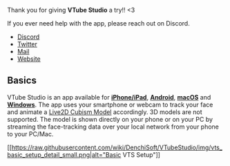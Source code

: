 Thank you for giving **VTube Studio** a try!! <3

If you ever need help with the app, please reach out on Discord.

* [Discord](https://discord.gg/vtubestudio)
* [Twitter](https://twitter.com/VTubeStudio)
* [Mail](mailto:denchi@denchisoft.com)
* [Website](https://denchisoft.com)

## Basics

VTube Studio is an app available for **[iPhone/iPad](https://apps.apple.com/us/app/vtube-studio/id1511435444)**, **[Android](https://play.google.com/store/apps/details?id=com.denchi.vtubestudio)**, **[macOS](https://store.steampowered.com/app/1325860/VTube_Studio/)** and **[Windows](https://store.steampowered.com/app/1325860/VTube_Studio/)**. The app uses your smartphone or webcam to track your face and animate a [Live2D Cubism Model](https://www.live2d.com/en/) accordingly. 3D models are not supported. The model is shown directly on your phone or on your PC by streaming the face-tracking data over your local network from your phone to your PC/Mac.

[[https://raw.githubusercontent.com/wiki/DenchiSoft/VTubeStudio/img/vts_basic_setup_detail_small.png|alt="Basic VTS Setup"]]